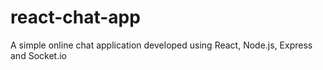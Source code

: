 # react-chat-app
A simple online chat application developed using React, Node.js, Express and Socket.io
